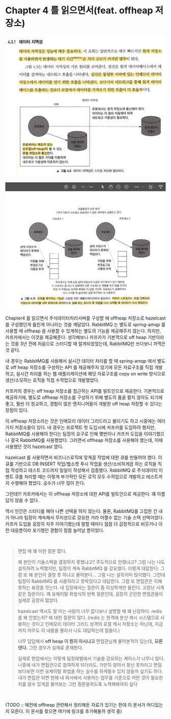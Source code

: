 # Chapter 4 를 읽으면서(feat. offheap 저장소)



![1](./img/REMIND-CH04/2.png)





![1](./img/REMIND-CH04/1.png)



Chapter4 를 읽으면서 주식데이터처리서버를 구성할 때 offheap 저장소로 hazelcast를 구성했던게 틀린게 아니라는 것을 깨달았다. RabbitMQ 는 별도로 spring-amqp 를 사용할 때 offheap 을 사용할 수 있게하는 별도의 기능을 제공해주지 않는다. 하지만, 카프카에서는 이것을 제공해준다. 생각해보니 카프카가 기본적으로 off heap 기반이라는 것을 3년 전에 처음으로 스터디할 때 알게되었었는데, RabbitMQ만 쓰다보니 까먹은것 같다.<br>

내 경우는 RabbitMQ를 사용해서 실시간 데이터 처리를 할 때 spring-amqp 에서 별도로 off heap 저장소를 구성하는 API 를 제공해주지 않기에 모든 자료구조를 직접 개발하고, 실시간 처리를 하는 웹 애플리케이션에 해당 자료구조를 copy on write 방식으로 생산/소모하는 로직을 직접 수작업으로 개발했었다.<br>

카프카의 경우는 off heap 저장소를 접근하는 API를 빌트인으로 제공한다. 기본적으로 제공하기에, 별도로 offheap 저장소를 구성하기 위해 별도의 품을 팔지 않아도 되기에 좋고, 훨씬 더 정교하고, 경험이 많은 엔지니어들이 개발한 off heap 저장할 수 있다는 장점이 있다. <br>

이 offheap 저장소라는 것은 인메모리 데이터 그리드라고 불리기도 하고 시중에는 여러가지 저장소들이 있다. 내 경우는 프로젝트 첫 도입시에 카프카를 도입하려 했지만, RabbitMQ를 사용해야 한다는 팀장의 요구로 인해 몇번이나 카프카 도입을 이야기했으나 결국 RabbitMQ를 사용했었다. 그러면서 offheap 저장소를 사용해야 했는데, 이때 사용했던 것이 hazelcast 였다. <br>

hazelcast 를 사용하면서 비즈니스로직에 맞게끔 작업에 대한 큐를 만들어야 했다. 이 큐를 기반으로 DB INSERT 작업/웹소켓 푸시 작업을 생산/소비하게끔 하는 로직을 직접 작성하고 테스트 코드까지 일일이 작성해서 검증했다. RabbitMQ 로 주식데이터 이벤트 큐를 처리할 때는 이렇게 부가적인 모든 로직 모두 수작업으로 개발하고 테스트까지 수행해야 했었다. 공수가 너무 많이 든다.<br>

그런데!!! 카프카에서는 이 offheap 저장소에 대한 API를 빌트인으로 제공한다. 꽤 아름답지 않을 수 없다.<br>

역시 인간은 스터디를 해야 나쁜 선택을 하지 않는다. 물론, RabbitMQ를 고집한 건 내가 아니라 팀장이 계속해서 무지성으로 강요한 거라 어쩔수 없는 기술 스택 선택이었다. 카프카 도입을 굉장히 자주 이야기했는데 말할 때마다 점점 더 감정적으로 비웃거나 이런 대응뿐이라 포기했던 경험이 점점 늘어날 뿐이었다.<br>

<br>



> 면접 때 꽤 이런 질문 많다. 
>
> 왜 본인이 기술스택을 결정하지 못했냐고? 주도적으로 안했냐고? 그럼 나는 나도 설득하려 노력했지만, 팀장이 계속 RabbitMQ 를 강요했다. 이렇게 대답한다. 그럼 또 왜 본인이 결정 못 하냐고 물어본다...   그럼 나는 설득이미 많이했다. 그런데 팀장이 RabbitMQ 를 사용하라고 못박았다고 대답한다. 그럼 또 면접관은 이해 못하는 표정을 짓는다. 내 입장에서는 질문이 좀 이상하게만 들린다. 고장난 시계 같은 질문이다. 꽤 유체이탈 화법식의 반복 질문인데, 굉장히 곤란한 면접관들이 실제로 굉장히 많았다. <br>
>
> hazelcast 역시도 잘 아는 사람이 너무 없다보니 설명할 때 꽤 난감하다. redis를 왜 안썼는지? 에 대한 질문이 많다. (redis 는 원격에 분산 캐시 시스템으로 사용하는 것이고 인메모리 데이터 그리드 성격의 로컬 캐시 저장소는 아닌데, 지금까지 아무도 이 내용을 몰라서 나도 대답하는데 힘들다.)<br>
>
> 너무 답답해서 **off heap 이 뭔지 아시냐고** 면접관님께 물어본적이 있는데, **모른댄다.** 그런 경우가 실제로 존재한다.<br>
>
> 실제로 현업에서는 이렇게 팀장레벨에서 기술을 강요하는 케이스가 너무나 많다. 나중에 내가 면접관으로 참여하게 되더라도, 가만히 앉아서 정신 못차리고 면접보다보면  이런 유체이탈 화법을 하는 실수를 하게될수 있지 않을까 싶기도 하다. 내가 면접관 되면 현재 내 회사에서 사용하는 업무를 기준으로 어떤 것이 필요한지를 알수 있게끔 물어보는 그런 질문을하도록 노력해봐야지 싶다<br>

<br>



(TODO :: 예전에 offheap 관련해서 정리해둔 자료가 있기는 한데 이 문서가 어디있는지 모른다. 이 문서를 찾으면 여기에 링크를 추가해둘까 생각 중)




